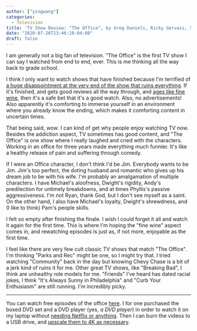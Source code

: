 ```yaml
---
author: ["yingwang"]
categories:
  - Television
title: 'TV Show Review: "The Office", by Greg Daniels, Ricky Gervais, Stephen Merchant et. al.'
date: "2020-07-26T13:46:28-04:00"
draft: false
---
```


I am generally not a big fan of television. "The Office" is the first TV show I
can say I watched from end to end, ever. This is me thinking all the way back to
grade school.

I think I only want to watch shows that have finished because I'm terrified of
[a huge disappointment at the very end of the show that ruins
everything](<https://en.wikipedia.org/wiki/Game_of_Thrones_(season_8)>). If it's
finished, and gets good reviews all the way through, and [ages like fine
wine](https://www.eonline.com/news/956329/the-enduring-popularity-of-the-office),
then it's a safe bet that it's a good watch. Also, no advertisements! Also
apparently it's comforting to immerse yourself in an environment where you
already know the ending, which makes it comforting content in uncertain times.

That being said, _wow_. I can kind of get why people enjoy watching TV now.
Besides the addiction aspect, TV sometimes has good content, and "The Office" is
one show where I really laughed and cried with the characters. Working in an
office for three years made everything much funnier. It's like a healthy release
of pain and suffering through comedy.

If I were an Office character, I don't think I'd be Jim. Everybody wants to be
Jim. Jim's too perfect, the doting husband and romantic who gives up his dream
job to be with his wife. I'm probably an amalgamation of multiple characters. I
have Michael's aloofness, Dwight's rigidity, Andy's predilection for untimely
breakdowns, and at times Phyllis's passive aggressiveness. I'm not Ryan, thank
God, but I don't see myself as a saint. On the other hand, I also have Michael's
loyalty, Dwight's shrewdness, and (I like to think) Pam's people skills.

I felt so empty after finishing the finale. I wish I could forget it all and
watch it again for the first time. This is where I'm hoping the "fine wine"
aspect comes in, and rewatching episodes is just as, if not more, enjoyable as
the first time.

I feel like there are very few cult classic TV shows that match "The Office".
I'm thinking "Parks and Rec" might be one, so I might try that. I tried watching
"Community" back in the day but knowing Chevy Chase is a bit of a jerk kind of
ruins it for me. Other great TV shows, like "Breaking Bad", I think are
unhealthy role models for me. "Friends" I've heard has dated racial jokes, I
think "It's Always Sunny in Philadelphia" and "Curb Your Enthusiasm" are still
running. I'm incredibly picky.

---

You can watch free episodes of the office [here](https://watchtheoffice.online).
I for one purchased the boxed DVD set and a DVD player (yes, _a DVD player_) in
order to watch it on my laptop without [needing Netflix or
anything](https://www.cnn.com/2019/06/25/media/the-office-netflix-leaving/index.html).
Then I can burn the videos to a USB drive, and [upscale them to 4K as
necessary](https://write.corbpie.com/upscaling-and-downscaling-video-with-ffmpeg/).
